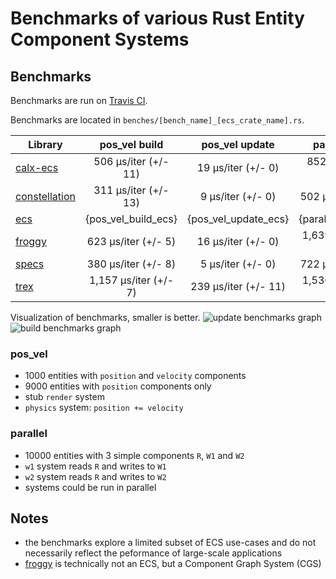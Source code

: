 # Benchmarks of various Rust Entity Component Systems

## Benchmarks
Benchmarks are run on [Travis CI](https://travis-ci.org/lschmierer/ecs_bench/).

Benchmarks are located in `benches/[bench_name]_[ecs_crate_name].rs`.

 Library         | pos_vel build                 | pos_vel update                 | parallel build                 | parallel update
 --------------- |:-----------------------------:|:------------------------------:|:------------------------------:|:--------------------------------:
 [calx-ecs]      | 506 µs/iter (+/- 11)      | 19 µs/iter (+/- 0)      | 852 µs/iter (+/- 10)      | 72 µs/iter (+/- 2)
 [constellation] | 311 µs/iter (+/- 13) | 9 µs/iter (+/- 0) | 502 µs/iter (+/- 6) | 118 µs/iter (+/- 6)
 [ecs]           | {pos_vel_build_ecs}           | {pos_vel_update_ecs}           | {parallel_build_ecs}           | {parallel_update_ecs}
 [froggy]        | 623 µs/iter (+/- 5)        | 16 µs/iter (+/- 0)        | 1,639 µs/iter (+/- 28)        | 66 µs/iter (+/- 8)
 [specs]         | 380 µs/iter (+/- 8)         | 5 µs/iter (+/- 0)         | 722 µs/iter (+/- 9)         | 50 µs/iter (+/- 2)
 [trex]          | 1,157 µs/iter (+/- 7)          | 239 µs/iter (+/- 11)          | 1,536 µs/iter (+/- 30)          | 430 µs/iter (+/- 28)

[calx-ecs]: https://github.com/rsaarelm/calx-ecs
[constellation]: https://github.com/TomGillen/constellation/
[ecs]: https://github.com/HeroesGrave/ecs-rs
[froggy]: https://github.com/kvark/froggy
[specs]: https://github.com/slide-rs/specs
[trex]: https://github.com/rcolinray/trex


Visualization of benchmarks, smaller is better.
![update benchmarks graph](./graph/update.png)
![build benchmarks graph](./graph/build.png)

### pos_vel
 * 1000 entities with `position` and `velocity` components
 * 9000 entities with `position` components only
 * stub `render` system
 * `physics` system: `position += velocity`

### parallel
 * 10000 entities with 3 simple components `R`, `W1` and `W2`
 * `w1` system reads `R` and writes to `W1`
 * `w2` system reads `R` and writes to `W2`
 * systems could be run in parallel

## Notes
 * the benchmarks explore a limited subset of ECS use-cases and do not necessarily reflect the peformance of large-scale applications
 * [froggy](https://github.com/kvark/froggy) is technically not an ECS, but a Component Graph System (CGS)
